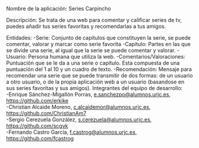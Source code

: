 Nombre de la aplicación: Series Carpincho

Descripción: Se trata de una web para comentar y calificar series de tv, puedes añadir tus series favoritas y recomendarlas a tus amigos.

Entidades:
  -Serie: Conjunto de capítulos que constituyen la serie, se puede comentar, valorar y marcar como serie favorita
  -Capítulo: Partes en las que se divide una serie, al igual que la serie se puede comentar y valorar.
  -Usuario: Persona humana que utiliza la web.
  -Comentarios/Valoraciones: Puntuación que se le da a una serie o capítulo. Esta compuesta de una puntuación del 1 al 10 y un cuadro de texto.
  -Recomendación: Mensaje para recomendar una serie que se puede transmitir de dos formas: de un usuario a otro usuario, o de la propia aplicación web a un usuario (basandose en sus series favoritas y sus amigos).
Integrantes del equipo de desarrollo:                                                                                              
  -Enrique Sánchez-Migallón Porras, e.sanchezpo@alumnos.urjc.es, https://github.com/erkike                                         
  -Christian Alcaide Moreno, c.alcaidemor@alumnos.urjc.es, https://github.com/ChristianAm7                                         
  -Sergio Cerezuela González, s.cerezuela@alumnos.urjc.es, https://github.com/scgvk                                                
  -Fernando Castro García, f.castrog@alumnos.urjc.es, https://github.com/fcastrog                                                  
